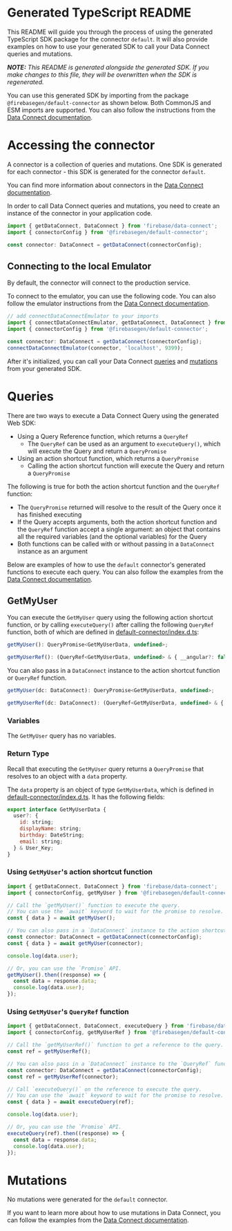 #  Generated TypeScript README
This README will guide you through the process of using the generated TypeScript SDK package for the connector `default`. It will also provide examples on how to use your generated SDK to call your Data Connect queries and mutations.

***NOTE:** This README is generated alongside the generated SDK. If you make changes to this file, they will be overwritten when the SDK is regenerated.*

You can use this generated SDK by importing from the package `@firebasegen/default-connector` as shown below. Both CommonJS and ESM imports are supported.
You can also follow the instructions from the [Data Connect documentation](https://firebase.google.com/docs/data-connect/web-sdk#set-client).

# Accessing the connector
A connector is a collection of queries and mutations. One SDK is generated for each connector - this SDK is generated for the connector `default`.

You can find more information about connectors in the [Data Connect documentation](https://firebase.google.com/docs/data-connect#how-does).

In order to call Data Connect queries and mutations, you need to create an instance of the connector in your application code.

```javascript
import { getDataConnect, DataConnect } from 'firebase/data-connect';
import { connectorConfig } from '@firebasegen/default-connector';

const connector: DataConnect = getDataConnect(connectorConfig);
```

## Connecting to the local Emulator
By default, the connector will connect to the production service.

To connect to the emulator, you can use the following code.
You can also follow the emulator instructions from the [Data Connect documentation](https://firebase.google.com/docs/data-connect/web-sdk#instrument-clients).

```javascript
// add connectDataConnectEmulator to your imports 
import { connectDataConnectEmulator, getDataConnect, DataConnect } from 'firebase/data-connect';
import { connectorConfig } from '@firebasegen/default-connector';

const connector: DataConnect = getDataConnect(connectorConfig);
connectDataConnectEmulator(connector, 'localhost', 9399);
```

After it's initialized, you can call your Data Connect [queries](#queries) and [mutations](#mutations) from your generated SDK. 

# Queries
There are two ways to execute a Data Connect Query using the generated Web SDK:
- Using a Query Reference function, which returns a `QueryRef`
  - The `QueryRef` can be used as an argument to `executeQuery()`, which will execute the Query and return a `QueryPromise`
- Using an action shortcut function, which returns a `QueryPromise`
  - Calling the action shortcut function will execute the Query and return a `QueryPromise`

The following is true for both the action shortcut function and the `QueryRef` function:
- The `QueryPromise` returned will resolve to the result of the Query once it has finished executing
- If the Query accepts arguments, both the action shortcut function and the `QueryRef` function accept a single argument: an object that contains all the required variables (and the optional variables) for the Query
- Both functions can be called with or without passing in a `DataConnect` instance as an argument

Below are examples of how to use the `default` connector's generated functions to execute each query. You can also follow the examples from the [Data Connect documentation](https://firebase.google.com/docs/data-connect/web-sdk#using-queries).

## GetMyUser
You can execute the `GetMyUser` query using the following action shortcut function, or by calling `executeQuery()` after calling the following `QueryRef` function, both of which are defined in [default-connector/index.d.ts](./index.d.ts):
```javascript
getMyUser(): QueryPromise<GetMyUserData, undefined>;

getMyUserRef(): (QueryRef<GetMyUserData, undefined> & { __angular?: false });
```
You can also pass in a `DataConnect` instance to the action shortcut function or `QueryRef` function.
```javascript
getMyUser(dc: DataConnect): QueryPromise<GetMyUserData, undefined>;

getMyUserRef(dc: DataConnect): (QueryRef<GetMyUserData, undefined> & { __angular?: false });
```

### Variables
The `GetMyUser` query has no variables.
### Return Type
Recall that executing the `GetMyUser` query returns a `QueryPromise` that resolves to an object with a `data` property. 

The `data` property is an object of type `GetMyUserData`, which is defined in [default-connector/index.d.ts](./index.d.ts). It has the following fields:
```javascript
export interface GetMyUserData {
  user?: {
    id: string;
    displayName: string;
    birthday: DateString;
    email: string;
  } & User_Key;
}
```
### Using `GetMyUser`'s action shortcut function

```javascript
import { getDataConnect, DataConnect } from 'firebase/data-connect';
import { connectorConfig, getMyUser } from '@firebasegen/default-connector';

// Call the `getMyUser()` function to execute the query.
// You can use the `await` keyword to wait for the promise to resolve.
const { data } = await getMyUser();

// You can also pass in a `DataConnect` instance to the action shortcut function.
const connector: DataConnect = getDataConnect(connectorConfig);
const { data } = await getMyUser(connector);

console.log(data.user);

// Or, you can use the `Promise` API.
getMyUser().then((response) => {
  const data = response.data;
  console.log(data.user);
});
```

### Using `GetMyUser`'s `QueryRef` function

```javascript
import { getDataConnect, DataConnect, executeQuery } from 'firebase/data-connect';
import { connectorConfig, getMyUserRef } from '@firebasegen/default-connector';

// Call the `getMyUserRef()` function to get a reference to the query.
const ref = getMyUserRef();

// You can also pass in a `DataConnect` instance to the `QueryRef` function.
const connector: DataConnect = getDataConnect(connectorConfig);
const ref = getMyUserRef(connector);

// Call `executeQuery()` on the reference to execute the query.
// You can use the `await` keyword to wait for the promise to resolve.
const { data } = await executeQuery(ref);

console.log(data.user);

// Or, you can use the `Promise` API.
executeQuery(ref).then((response) => {
  const data = response.data;
  console.log(data.user);
});
```

# Mutations
No mutations were generated for the `default` connector.

If you want to learn more about how to use mutations in Data Connect, you can follow the examples from the [Data Connect documentation](https://firebase.google.com/docs/data-connect/web-sdk#using-mutations).

